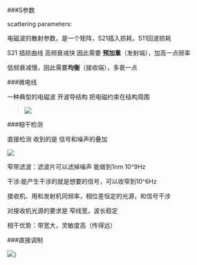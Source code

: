 ###S参数

scattering parameters:

电磁波的散射参数，是一个矩阵，S21插入损耗，S11回波损耗

S21 插损曲线 高频衰减快 因此需要 **预加重**（发射端），加高一点频率
 
低频衰减慢，因此需要**均衡**（接收端），多衰一点

###微电线

一种典型的电磁波 开波导结构  把电磁约束在结构周围
> ![](https://i.imgur.com/5umE6se.jpg)


###相干检测

直接检测 收到的是 信号和噪声的叠加

![](https://i.imgur.com/VWe57OW.jpg)

窄带滤波：滤波片可以滤掉噪声 能做到1nm 10^9Hz

干涉:能产生干涉的就是想要的信号，可以收窄到10^6Hz

接收机、用和发射机同频率，相位差恒定的光源，和信号干涉

对接收机光源的要求是 窄线宽，波长稳定

相干优势：带宽大，灵敏度高（传得远）

###直接调制

![](https://i.imgur.com/f7ZRxNk.jpg)）